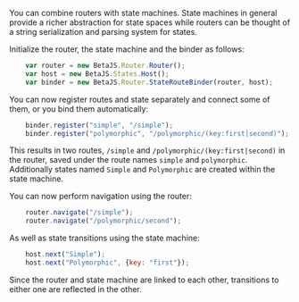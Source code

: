You can combine routers with state machines. State machines in general provide a richer abstraction for state spaces while routers can be thought of a string serialization and parsing system for states.

Initialize the router, the state machine and the binder as follows:

```javascript
    var router = new BetaJS.Router.Router();
    var host = new BetaJS.States.Host();
    var binder = new BetaJS.Router.StateRouteBinder(router, host);
``` 

You can now register routes and state separately and connect some of them, or you bind them automatically:

```javascript
    binder.register("simple", "/simple");
    binder.register("polymorphic", "/polymorphic/(key:first|second)");
```

This results in two routes, ``/simple`` and ``/polymorphic/(key:first|second)`` in the router, saved under the route names ``simple`` and ``polymorphic``. Additionally states named ``Simple`` and ``Polymorphic`` are created within the state machine.

You can now perform navigation using the router:

```javascript 
    router.navigate("/simple"); 
    router.navigate("/polymorphic/second");
``` 

As well as state transitions using the state machine:

```javascript
    host.next("Simple");
    host.next("Polymorphic", {key: "first"});
``` 

Since the router and state machine are linked to each other, transitions to either one are reflected in the other.